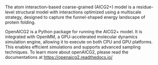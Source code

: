 The atom interaction-based coarse-grained (AICG2+) model is a residue-level structural model 
with interactions optimized using a multiscale strategy, designed to capture the funnel-shaped 
energy landscape of protein folding. 

OpenAICG2 is a Python package for running the AICG2+ model. It is integrated with OpenMM, a GPU-accelerated molecular dynamics simulation engine, allowing it to execute on both CPU and GPU platforms. This enables efficient simulations and supports advanced sampling techniques. To learn more about openAICG2, please read the documentations at https://openaicg2.readthedocs.io/
